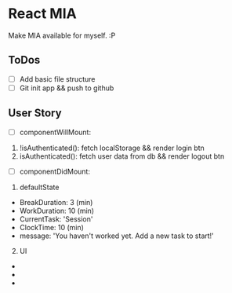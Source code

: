 # React MIA  

Make MIA available for myself. :P

## ToDos
- [ ] Add basic file structure
- [ ] Git init app && push to github

## User Story
- [ ] componentWillMount:
1. !isAuthenticated(): fetch localStorage && render login btn
2. isAuthenticated(): fetch user data from db && render logout btn

- [ ] componentDidMount:
1. defaultState
- BreakDuration: 3 (min)
- WorkDuration: 10 (min)
- CurrentTask: 'Session'
- ClockTime: 10 (min)
- message: 'You haven't worked yet. Add a new task to start!'

2. UI
- <TimeController />
- <Clock />
- <TaskField />
